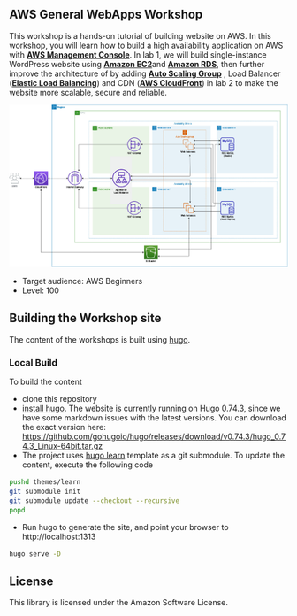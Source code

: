 ## AWS General WebApps Workshop

This workshop is a hands-on tutorial of building website on AWS. In this workshop, you will learn how to build a high availability application on AWS with [**AWS Management Console**](https://aws.amazon.com/console/). In lab 1, we will build single-instance WordPress website using [**Amazon EC2**](https://aws.amazon.com/ec2)and [**Amazon RDS**](https://aws.amazon.com/rds/), then further improve the architecture of by adding [**Auto Scaling Group**](https://docs.aws.amazon.com/autoscaling/ec2/userguide/AutoScalingGroup.html) , Load Balancer ([**Elastic Load Balancing**](https://aws.amazon.com/elasticloadbalancing/?nc=sn&loc=0)) and CDN ([**AWS CloudFront**](https://aws.amazon.com/cloudfront)) in lab 2 to make the website more scalable, secure and reliable.

![](/static/images/lab2-architecture.jpg)

* Target audience: AWS Beginners
* Level: 100




## Building the Workshop site

The content of the workshops is built using [hugo](https://gohugo.io/).

### Local Build
To build the content
 * clone this repository
 * [install hugo](https://gohugo.io/getting-started/installing/). The website is currently running on Hugo 0.74.3, since we have some markdown issues with the latest versions. You can download the exact version here: https://github.com/gohugoio/hugo/releases/download/v0.74.3/hugo_0.74.3_Linux-64bit.tar.gz
 * The project uses [hugo learn](https://github.com/matcornic/hugo-theme-learn/) template as a git submodule. To update the content, execute the following code
```bash
pushd themes/learn
git submodule init
git submodule update --checkout --recursive
popd
```
 * Run hugo to generate the site, and point your browser to http://localhost:1313
```bash
hugo serve -D
```

## License

This library is licensed under the Amazon Software License.
